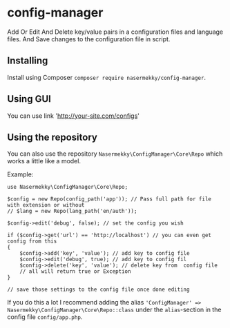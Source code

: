
# config-manager
Add Or Edit And Delete key/value  pairs in a configuration files and language files.
And Save changes to the configuration file in script.

## Installing

Install using Composer `composer require nasermekky/config-manager`.

## Using GUI 

You can use link 'http://your-site.com/configs'

## Using the repository

You can also use the repository `Nasermekky\ConfigManager\Core\Repo` which works a little like a model.

Example:
```
use Nasermekky\ConfigManager\Core\Repo;

$config = new Repo(config_path('app')); // Pass full path for file with extension or without
// $lang = new Repo(lang_path('en/auth'));

$config->edit('debug', false); // set the config you wish

if ($config->get('url') == 'http://localhost') // you can even get config from this
{
    $config->add('key', 'value'); // add key to config file
	$config->edit('debug', true); // add key to config fil
    $config->delete('key', 'value'); // delete key from  config file
    // all will return true or Exception 
}

// save those settings to the config file once done editing
```

If you do this a lot I recommend adding the alias `'ConfigManager' => Nasermekky\ConfigManager\Core\Repo::class` under the `alias`-section in the config file `config/app.php`.

